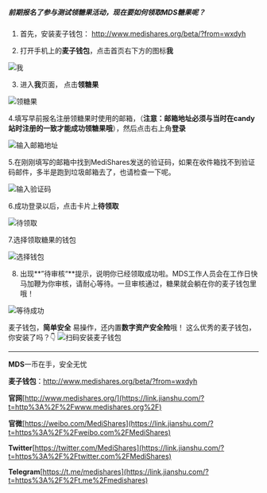 ##### 前期报名了参与测试领糖果活动，现在要如何领取MDS糖果呢？


1. 首先，安装麦子钱包：
http://www.medishares.org/beta/?from=wxdyh


2. 打开手机上的**麦子钱包**，点击首页右下方的图标**我**

![我](https://upload-images.jianshu.io/upload_images/9492181-50cc0b322d5aa432.jpg?imageMogr2/auto-orient/strip%7CimageView2/2/w/1240)

3. 进入**我**页面， 点击**领糖果**

![领糖果](https://upload-images.jianshu.io/upload_images/9492181-837183e02fb5690d.jpg?imageMogr2/auto-orient/strip%7CimageView2/2/w/1240)

4.填写早前报名注册领糖果时使用的邮箱，（**注意：邮箱地址必须与当时在candy站时注册的一致才能成功领糖果哦**），然后点击右上角**登录**

![输入邮箱地址](https://upload-images.jianshu.io/upload_images/9492181-d1a840422a544f44.jpg?imageMogr2/auto-orient/strip%7CimageView2/2/w/1240)

5.在刚刚填写的邮箱中找到MediShares发送的验证码，如果在收件箱找不到验证码邮件，多半是跑到垃圾邮箱去了，也请检查一下呢。

![输入验证码](https://upload-images.jianshu.io/upload_images/9492181-e92cadfc91945998.jpg?imageMogr2/auto-orient/strip%7CimageView2/2/w/1240)

6.成功登录以后，点击卡片上**待领取**

![待领取](https://upload-images.jianshu.io/upload_images/9492181-a10989e2e99f4912.jpg?imageMogr2/auto-orient/strip%7CimageView2/2/w/1240)

7.选择领取糖果的钱包

![选择钱包](https://upload-images.jianshu.io/upload_images/9492181-96e8d0ff17d1c499.jpg?imageMogr2/auto-orient/strip%7CimageView2/2/w/1240)

8. 出现**”待审核“**提示，说明你已经领取成功啦。MDS工作人员会在工作日快马加鞭为你审核，请耐心等待。一旦审核通过，糖果就会躺在你的麦子钱包里哦！


![等待成功](https://upload-images.jianshu.io/upload_images/9492181-cf42d86dff47b47c.jpg?imageMogr2/auto-orient/strip%7CimageView2/2/w/1240)


麦子钱包，**简单安全** 易操作，还内置**数字资产安全险**哦！
这么优秀的麦子钱包，你安装了吗？👇
![扫码安装麦子钱包](https://upload-images.jianshu.io/upload_images/9492181-8844f4b8034a78f1.jpg?imageMogr2/auto-orient/strip%7CimageView2/2/w/1240)

---------

**MDS**一币在手，安全无忧

**麦子钱包**：http://www.medishares.org/beta/?from=wxdyh

**官网**[http://www.medishares.org/](https://link.jianshu.com/?t=http%3A%2F%2Fwww.medishares.org%2F)

**官微**[https://weibo.com/MediShares](https://link.jianshu.com/?t=https%3A%2F%2Fweibo.com%2FMediShares)

**Twitter**[https://twitter.com/MediShares](https://link.jianshu.com/?t=https%3A%2F%2Ftwitter.com%2FMediShares)

**Telegram**[https://t.me/medishares](https://link.jianshu.com/?t=https%3A%2F%2Ft.me%2Fmedishares)












